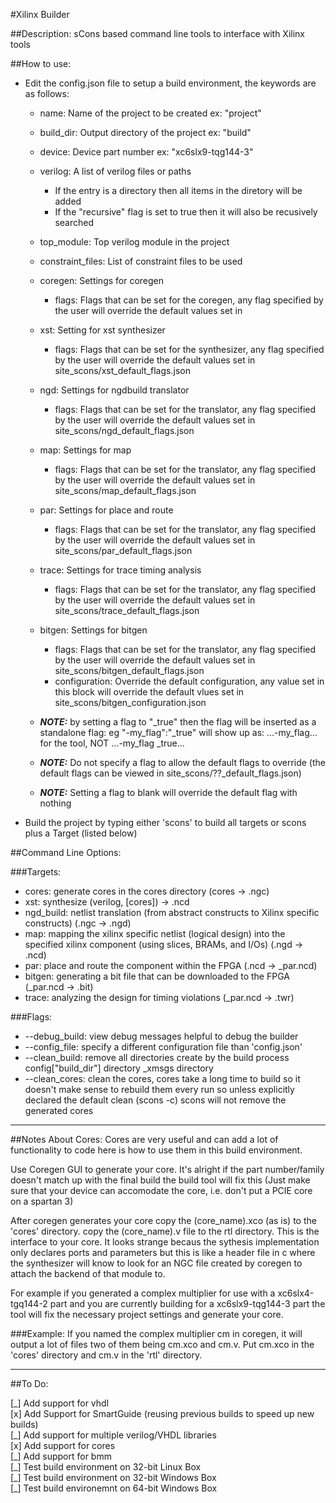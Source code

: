 #Xilinx Builder

##Description: sCons based command line tools to interface with Xilinx tools

##How to use:

+ Edit the config.json file to setup a build environment, the keywords are as
    follows:
  * name: Name of the project to be created ex: "project"
  * build\_dir: Output directory of the project ex: "build"
  * device: Device part number ex: "xc6slx9-tqg144-3"
  * verilog: A list of verilog files or paths
      - If the entry is a directory then all items in the diretory will be added
      - If the "recursive" flag is set to true then it will also be recusively
        searched
  * top\_module: Top verilog module in the project
  * constraint\_files: List of constraint files to be used
  * coregen: Settings for coregen
      - flags: Flags that can be set for the coregen, any flag specified by
    the user will override the default values set in
  * xst: Setting for xst synthesizer
      - flags: Flags that can be set for the synthesizer, any flag specified
        by the user will override the default values set in
        site_scons/xst_default_flags.json
  * ngd: Settings for ngdbuild translator
      - flags: Flags that can be set for the translator, any flag specified
        by the user will override the default values set in
        site_scons/ngd_default_flags.json
  * map: Settings for map
      - flags: Flags that can be set for the translator, any flag specified
        by the user will override the default values set in
        site_scons/map_default_flags.json
  * par: Settings for place and route
      - flags: Flags that can be set for the translator, any flag specified
        by the user will override the default values set in
        site_scons/par_default_flags.json
  * trace: Settings for trace timing analysis
      - flags: Flags that can be set for the translator, any flag specified
        by the user will override the default values set in
        site_scons/trace_default_flags.json
  * bitgen: Settings for bitgen
      - flags: Flags that can be set for the translator, any flag specified
        by the user will override the default values set in
        site_scons/bitgen_default_flags.json
      - configuration: Override the default configuration, any value set in
        this block will override the default vlues set in
        site_scons/bitgen_configuration.json  
  
  

  * ***NOTE:*** by setting a flag to "\_true" then the flag will be inserted as 
  a standalone flag: eg "-my\_flag":"\_true" will show up as: 
  ...-my\_flag... for the tool, NOT ...-my\_flag \_true...
  * ***NOTE:*** Do not specify a flag to allow the default flags to override 
  (the default flags can be viewed in site\_scons/??\_default\_flags.json)
  * ***NOTE:*** Setting a flag to blank will override the default flag with 
  nothing  

+ Build the project by typing either 'scons' to build all targets or scons
  plus a Target (listed below)
  

##Command Line Options:

###Targets:
  * cores: generate cores in the cores directory (cores -> .ngc)
  * xst: synthesize (verilog, [cores]) -> .ncd
  * ngd\_build: netlist translation (from abstract constructs to Xilinx 
      specific constructs)
      (.ngc -> .ngd)
  * map: mapping the xilinx specific netlist (logical design) into the
      specified xilinx component (using slices, BRAMs, and I/Os) 
      (.ngd -> .ncd)
  * par: place and route the component within the FPGA
      (.ncd -> _par.ncd)
  * bitgen: generating a bit file that can be downloaded to the FPGA
      (_par.ncd -> .bit)
  * trace: analyzing the design for timing violations
      (_par.ncd -> .twr)

###Flags:
  * --debug\_build: view debug messages helpful to debug the builder 
  * --config\_file: specify a different configuration file than 'config.json' 
  * --clean\_build: remove all directories create by the build process 
                    config["build\_dir"] directory 
                    _xmsgs directory 
  * --clean\_cores: clean the cores, cores take a long time to build so it 
                    doesn't make sense to rebuild them every run so unless 
                    explicitly declared the default clean (scons -c) scons 
                    will not remove the generated cores 



* * *
##Notes About Cores:
Cores are very useful and can add a lot of functionality to code here is how
to use them in this build environment.

Use Coregen GUI to generate your core. It's alright if the part number/family
doesn't match up with the final build the build tool will fix this (Just make
sure that your device can accomodate the core, i.e. don't put a PCIE core
on a spartan 3)

After coregen generates your core copy the (core\_name).xco (as is) to the 
'cores' directory. copy the (core\_name).v file to the rtl directory. This is
the interface to your core. It looks strange becaus the sythesis implementation
only declares ports and parameters but this is like a header file in c where
the synthesizer will know to look for an NGC file created by coregen to
attach the backend of that module to.

For example if you generated a complex multiplier for use with a
xc6slx4-tgq144-2 part and you are currently building for a xc6slx9-tqg144-3
part the tool will fix the necessary project settings and generate your core.

###Example:
If you named the complex multiplier cm in coregen, it will output
a lot of files two of them being cm.xco and cm.v. Put cm.xco in the 'cores'
directory and cm.v in the 'rtl' directory.


* * *

##To Do:

  [\_] Add support for vhdl  
  [x] Add Support for SmartGuide (reusing previous builds to speed up new
      builds)  
  [\_] Add support for multiple verilog/VHDL libraries  
  [x] Add support for cores  
  [\_] Add support for bmm  
  [\_] Test build environment on 32-bit Linux Box  
  [\_] Test build environment on 32-bit Windows Box  
  [\_] Test build environemnt on 64-bit Windows Box  


